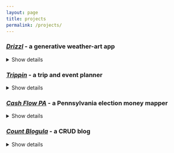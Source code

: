 ```yaml
---
layout: page
title: projects
permalink: /projects/
---
```


### *[Drizzl](http://drizzl.herokuapp.com)* - a generative weather-art app
<details>
  <summary>
    Show details
  </summary>
  <p>made with <strong>Node/Express.js</strong></p>
  <p>uses: Google Maps API, Darksky.net API, html canvas</p>
  <p>see the <a href="http://www.github.com/abraidotti/drizzl">git repo</a> for more information.</p>
  <img src="/img/projects/drizzl-screenshot.png">
</details>


### *[Trippin](http://trippin-app.herokuapp.com)* - a trip and event planner
<details>
  <summary>
    Show details
  </summary>
  <p>developed in a group with <a href="https://devin-hart.github.io/">Devin Hart</a> and <a href="https://nwitte4.github.io/">Nikki Witte</a></p>
  <p>made with <strong>Rails</strong> and styled with Skeleton.css</p>
  <p>uses: Google Maps API, GMaps4Rails gem, Simple Calendar gem</p>
  <p>see the <a href="http://www.github.com/abraidotti/cal">git repo</a> for more information.</p>
  <img src="/img/projects/trippin-screenshot.png">
</details>

### *[Cash Flow PA](https://github.com/phrig/cash_flow_pa)* - a Pennsylvania election money mapper
<details>
  <summary>
    Show details
  </summary>
  <p>developed with <a href="https://phrig-site.github.io/">PhRIG</a></p>
  <p>made with <strong>Rails</strong> and styled with Bootstrap</p>
  <p>uses: Leaflet Gem, lots of federal and state open data sets</p>
  <p>see the <a href="https://github.com/phrig/cashflow-pa-rails">git repo</a> for more information.</p>
  <img src="/img/projects/cashflow-pa-screenshot.png">
</details>

### *[Count Blogula](http://countblogula.herokuapp.com)* - a CRUD blog
  <details>
    <summary>
      Show details
    </summary>
    <p>made with: <strong>Rails</strong>
    <p>see the <a href="https://github.com/abraidotti/count-blogula">git repo</a> for more information.</p>
    <img src="/img/projects/count-blogula-screenshot.png">

